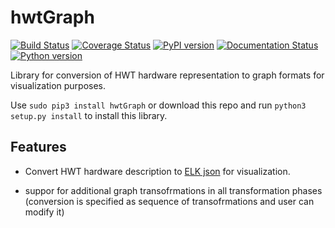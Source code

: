 # hwtGraph
[![Build Status](https://travis-ci.org/Nic30/hwtGraph.svg?branch=master)](https://travis-ci.org/Nic30/hwtGraph)
[![Coverage Status](https://coveralls.io/repos/github/Nic30/hwtGraph/badge.svg?branch=master)](https://coveralls.io/github/Nic30/hwtGraph?branch=master)
[![PyPI version](https://badge.fury.io/py/hwtGraph.svg)](http://badge.fury.io/py/hwtGraph) 
[![Documentation Status](https://readthedocs.org/projects/hwtGraph/badge/?version=latest)](http://hwtGraph.readthedocs.io/en/latest/?badge=latest) 
[![Python version](https://img.shields.io/pypi/pyversions/hwtGraph.svg)](https://img.shields.io/pypi/pyversions/hwtGraph.svg)

Library for conversion of HWT hardware representation to graph formats for visualization purposes.

Use `sudo pip3 install hwtGraph` or download this repo and run `python3 setup.py install` to install this library.

## Features

* Convert HWT hardware description to [ELK json](https://www.eclipse.org/elk/documentation/tooldevelopers/graphdatastructure/jsonformat.html) for visualization.

* suppor for additional graph transofrmations in all transformation phases (conversion is specified as sequence of transofrmations and user can modify it)
